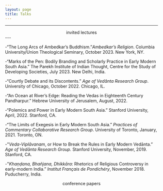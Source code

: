 ```yaml
---
layout: page
title: Talks
---
```


---
<center> invited lectures </center>
---

-“The Long Arcs of Ambedkar’s Buddhism.”*Ambedkar’s Religion*. Columbia University/Union Theological Seminary, October 2023. New York, NY.

-“Marks of the Pen: Bodily Branding and Scholarly Practice in Early Modern South Asia.” The Parekh Institute of Indian Thought, Centre for the Study of Developing Societies, July 2023. New Delhi, India.

-“Courtly Debate and its Discontents.” *Age of Vedānta Research Group*. University of Chicago, October 2022. Chicago, IL.

-“An Ocean at River’s Edge: Reading the Vedas in Eighteenth Century Pandharpur.” Hebrew University of Jerusalem, August, 2022.

-“Polemics and Power in Early Modern South Asia.” Stanford University, April, 2022. Stanford, CA.

-“The Limits of Exegesis in Early Modern South Asia.” *Practices of Commentary Collaborative Research Group*. University of Toronto, January, 2021. Toronto, ON.

-"*Veda-Viplāvanam*, or How to Break the Rules in Early Modern Vedānta.” *Age of Vedānta Research Group.* Stanford University, November, 2019. Stanford, CA.

-"*Khaṇḍana, Bhañjana, Dhikkāra*: Rhetorics of Religious Controversy in early-modern India.” *Institut Français de Pondichéry*, November 2018. Puducherry, India.



<center> conference papers </center>
